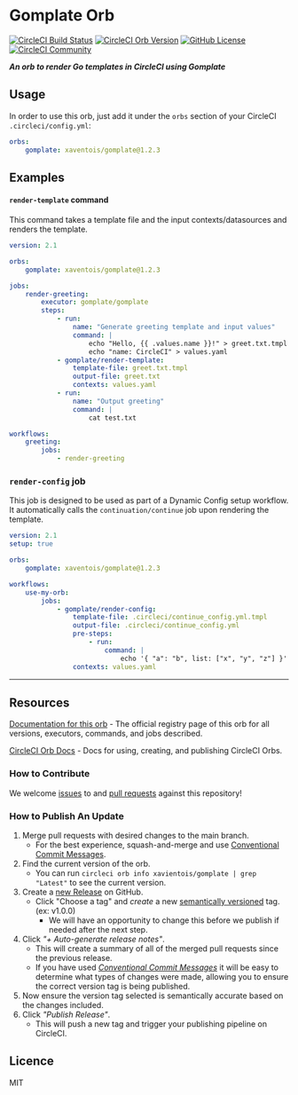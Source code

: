 # Gomplate Orb

[![CircleCI Build Status](https://circleci.com/gh/Xavientois/gomplate-orb.svg?style=shield "CircleCI Build Status")](https://circleci.com/gh/Xavientois/gomplate-orb) [![CircleCI Orb Version](https://badges.circleci.com/orbs/xavientois/gomplate.svg)](https://circleci.com/orbs/registry/orb/xavientois/gomplate) [![GitHub License](https://img.shields.io/badge/license-MIT-lightgrey.svg)](https://raw.githubusercontent.com/Xavientois/gomplate-orb/master/LICENSE) [![CircleCI Community](https://img.shields.io/badge/community-CircleCI%20Discuss-343434.svg)](https://discuss.circleci.com/c/ecosystem/orbs)

_**An orb to render Go templates in CircleCI using Gomplate**_

## Usage

In order to use this orb, just add it under the `orbs` section of your CircleCI `.circleci/config.yml`:

```yaml
orbs:
    gomplate: xaventois/gomplate@1.2.3
```

## Examples

#### `render-template` command

This command takes a template file and the input contexts/datasources and renders the template.

```yaml
version: 2.1

orbs:
    gomplate: xaventois/gomplate@1.2.3

jobs:
    render-greeting:
        executor: gomplate/gomplate
        steps:
            - run:
                name: "Generate greeting template and input values"
                command: |
                    echo "Hello, {{ .values.name }}!" > greet.txt.tmpl
                    echo "name: CircleCI" > values.yaml
            - gomplate/render-template:
                template-file: greet.txt.tmpl
                output-file: greet.txt
                contexts: values.yaml
            - run:
                name: "Output greeting"
                command: |
                    cat test.txt

workflows:
    greeting:
        jobs:
            - render-greeting
```

### `render-config` job

This job is designed to be used as part of a Dynamic Config setup workflow. It automatically calls the `continuation/continue` job upon rendering the template.

```yaml
version: 2.1
setup: true

orbs:
    gomplate: xaventois/gomplate@1.2.3

workflows:
    use-my-orb:
        jobs:
            - gomplate/render-config:
                template-file: .circleci/continue_config.yml.tmpl
                output-file: .circleci/continue_config.yml
                pre-steps:
                    - run:
                        command: |
                            echo '{ "a": "b", list: ["x", "y", "z"] }' > values.yaml
                contexts: values.yaml
```

---

## Resources

[Documentation for this orb](https://circleci.com/orbs/registry/orb/xavientois/gomplate) - The official registry page of this orb for all versions, executors, commands, and jobs described.

[CircleCI Orb Docs](https://circleci.com/docs/2.0/orb-intro/#section=configuration) - Docs for using, creating, and publishing CircleCI Orbs.

### How to Contribute

We welcome [issues](https://github.com/Xavientois/gomplate-orb/issues) to and [pull requests](https://github.com/Xavientois/gomplate-orb/pulls) against this repository!

### How to Publish An Update
1. Merge pull requests with desired changes to the main branch.
    - For the best experience, squash-and-merge and use [Conventional Commit Messages](https://conventionalcommits.org/).
2. Find the current version of the orb.
    - You can run `circleci orb info xavientois/gomplate | grep "Latest"` to see the current version.
3. Create a [new Release](https://github.com/Xavientois/gomplate-orb/releases/new) on GitHub.
    - Click "Choose a tag" and _create_ a new [semantically versioned](http://semver.org/) tag. (ex: v1.0.0)
      - We will have an opportunity to change this before we publish if needed after the next step.
4.  Click _"+ Auto-generate release notes"_.
    - This will create a summary of all of the merged pull requests since the previous release.
    - If you have used _[Conventional Commit Messages](https://conventionalcommits.org/)_ it will be easy to determine what types of changes were made, allowing you to ensure the correct version tag is being published.
5. Now ensure the version tag selected is semantically accurate based on the changes included.
6. Click _"Publish Release"_.
    - This will push a new tag and trigger your publishing pipeline on CircleCI.

## Licence

MIT